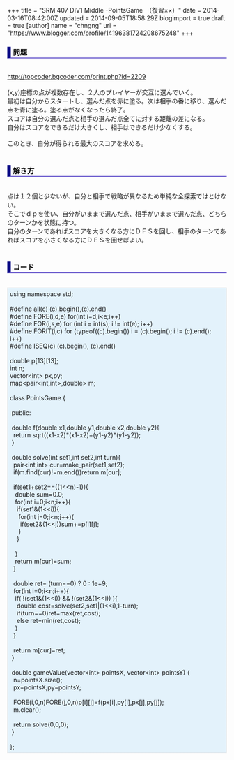 +++
title = "SRM 407 DIV1 Middle -PointsGame　（復習××）"
date = 2014-03-16T08:42:00Z
updated = 2014-09-05T18:58:29Z
blogimport = true
draft = true
[author]
	name = "chngng"
	uri = "https://www.blogger.com/profile/14196381724208675248"
+++

<div dir="ltr" style="text-align: left;" trbidi="on"><h3 style="border-bottom: 2px solid slateblue; border-left: 8px solid navy; color: black; padding: 0px 0px 1px 5px;">問題 </h3><br /><a href="http://topcoder.bgcoder.com/print.php?id=2209" target="_blank">http://topcoder.bgcoder.com/print.php?id=2209</a><br /><br />(x,y)座標の点が複数存在し、２人のプレイヤーが交互に選んでいく。<br />最初は自分からスタートし、選んだ点を赤に塗る。次は相手の番に移り、選んだ点を青に塗る。塗る点がなくなったら終了。<br />スコアは自分の選んだ点と相手の選んだ点全てに対する距離の差になる。<br />自分はスコアをできるだけ大きくし、相手はできるだけ少なくする。<br /><br />このとき、自分が得られる最大のスコアを求める。<br /><br /><h3 style="border-bottom: 2px solid slateblue; border-left: 8px solid navy; color: black; padding: 0px 0px 1px 5px;">解き方 </h3><br />点は１２個と少ないが、自分と相手で戦略が異なるため単純な全探索ではとけない。<br />そこでｄｐを使い、自分がいままで選んだ点、相手がいままで選んだ点、どちらのターンかを状態に持つ。<br />自分のターンであればスコアを大きくなる方にＤＦＳを回し、相手のターンであればスコアを小さくなる方にＤＦＳを回せばよい。<br /><br /><h3 style="border-bottom: 2px solid slateblue; border-left: 8px solid navy; color: black; padding: 0px 0px 1px 5px;">コード </h3><br /><div style="background-color: #e3f2fb; border: 1px dotted #CCCCCC; padding: 5px;">using namespace std;<br /><br />#define all(c) (c).begin(),(c).end()<br />#define FORE(i,d,e) for(int i=d;i&lt;e;i++)<br />#define FOR(i,s,e) for (int i = int(s); i != int(e); i++)<br />#define FORIT(i,c) for (typeof((c).begin()) i = (c).begin(); i != (c).end(); i++)<br />#define ISEQ(c) (c).begin(), (c).end()<br /><br />double p[13][13];<br />int n;<br />vector&lt;int&gt; px,py;<br />map&lt;pair&lt;int,int&gt;,double&gt; m;<br /><br />class PointsGame {<br /><br /><span class="Apple-tab-span" style="white-space: pre;"> </span>public:<br /><br /><span class="Apple-tab-span" style="white-space: pre;"> </span>double f(double x1,double y1,double x2,double y2){<br /><span class="Apple-tab-span" style="white-space: pre;">  </span>return sqrt((x1-x2)*(x1-x2)+(y1-y2)*(y1-y2));<br /><span class="Apple-tab-span" style="white-space: pre;"> </span>}<br /><br /><span class="Apple-tab-span" style="white-space: pre;"> </span>double solve(int set1,int set2,int turn){<br /><span class="Apple-tab-span" style="white-space: pre;">  </span>pair&lt;int,int&gt; cur=make_pair(set1,set2);<br /><span class="Apple-tab-span" style="white-space: pre;">  </span>if(m.find(cur)!=m.end())return m[cur];<br /><br /><span class="Apple-tab-span" style="white-space: pre;">  </span>if(set1+set2==((1&lt;&lt;n)-1)){<br /><span class="Apple-tab-span" style="white-space: pre;">   </span>double sum=0.0;<br /><span class="Apple-tab-span" style="white-space: pre;">   </span>for(int i=0;i&lt;n;i++){<br /><span class="Apple-tab-span" style="white-space: pre;">    </span>if(set1&amp;(1&lt;&lt;i)){<br /><span class="Apple-tab-span" style="white-space: pre;">     </span>for(int j=0;j&lt;n;j++){<br /><span class="Apple-tab-span" style="white-space: pre;">      </span>if(set2&amp;(1&lt;&lt;j))sum+=p[i][j];<br /><span class="Apple-tab-span" style="white-space: pre;">     </span>}<br /><span class="Apple-tab-span" style="white-space: pre;">    </span>}<br /><br /><span class="Apple-tab-span" style="white-space: pre;">   </span>}<br /><span class="Apple-tab-span" style="white-space: pre;">   </span>return m[cur]=sum;<br /><span class="Apple-tab-span" style="white-space: pre;">  </span>}<br /><br /><span class="Apple-tab-span" style="white-space: pre;">  </span>double ret= (turn==0) ? 0 : 1e+9;<br /><span class="Apple-tab-span" style="white-space: pre;">  </span>for(int i=0;i&lt;n;i++){<br /><span class="Apple-tab-span" style="white-space: pre;">   </span>if( !(set1&amp;(1&lt;&lt;i)) &amp;&amp; !(set2&amp;(1&lt;&lt;i)) ){<br /><span class="Apple-tab-span" style="white-space: pre;">    </span>double cost=solve(set2,set1|(1&lt;&lt;i),1-turn);<br /><span class="Apple-tab-span" style="white-space: pre;">    </span>if(turn==0)ret=max(ret,cost);<br /><span class="Apple-tab-span" style="white-space: pre;">    </span>else ret=min(ret,cost);<br /><span class="Apple-tab-span" style="white-space: pre;">   </span>}<br /><span class="Apple-tab-span" style="white-space: pre;">  </span>}<br /><br /><span class="Apple-tab-span" style="white-space: pre;">  </span>return m[cur]=ret;<br /><span class="Apple-tab-span" style="white-space: pre;"> </span>}<br /><br /><span class="Apple-tab-span" style="white-space: pre;"> </span>double gameValue(vector&lt;int&gt; pointsX, vector&lt;int&gt; pointsY) {<br /><span class="Apple-tab-span" style="white-space: pre;">  </span>n=pointsX.size();<br /><span class="Apple-tab-span" style="white-space: pre;">  </span>px=pointsX,py=pointsY;<br /><br /><span class="Apple-tab-span" style="white-space: pre;">  </span>FORE(i,0,n)FORE(j,0,n)p[i][j]=f(px[i],py[i],px[j],py[j]);<br /><span class="Apple-tab-span" style="white-space: pre;">  </span>m.clear();<br /><br /><span class="Apple-tab-span" style="white-space: pre;">  </span>return solve(0,0,0);<br /><span class="Apple-tab-span" style="white-space: pre;"> </span>}<br /><br />};</div></div>
